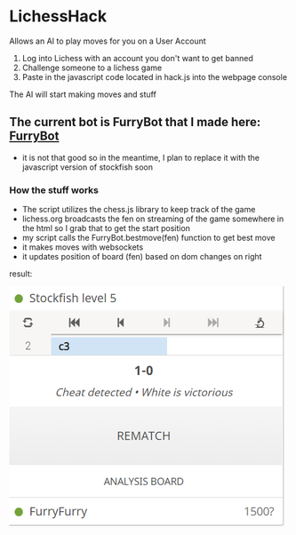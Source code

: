 # LichessHack
Allows an AI to play moves for you on a User Account

1) Log into Lichess with an account you don't want to get banned
2) Challenge someone to a lichess game
3) Paste in the javascript code located in hack.js into the webpage console

The AI will start making moves and stuff

## The current bot is FurryBot that I made here: [FurryBot](https://github.com/ManzanaNaranja/FurryBot)
- it is not that good so in the meantime, I plan to replace it with the javascript version of stockfish soon

### How the stuff works

- The script utilizes the chess.js library to keep track of the game
- lichess.org broadcasts the fen on streaming of the game somewhere in the html so I grab that to get the start position
- my script calls the FurryBot.bestmove(fen) function to get best move
- it makes moves with websockets
- it updates position of board (fen) based on dom changes on right

result: 

![img](result.PNG)





